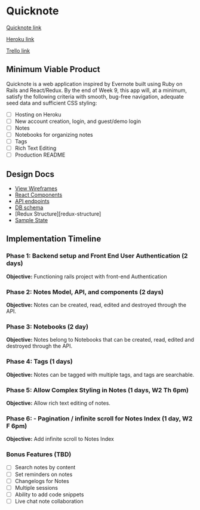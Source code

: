 # Quicknote

[Quicknote link][quicknote]

[Heroku link][heroku]

[Trello link][trello]

[quicknote]:https://github.com/htoor91/Quicknote/
[heroku]:www.heroku.com
[trello]:www.trello.com

## Minimum Viable Product

Quicknote is a web application inspired by Evernote built using Ruby on Rails and React/Redux.  By the end of Week 9, this app will, at a minimum, satisfy the following criteria with smooth, bug-free navigation, adequate seed data and sufficient CSS styling:

- [ ] Hosting on Heroku
- [ ] New account creation, login, and guest/demo login
- [ ] Notes
- [ ] Notebooks for organizing notes
- [ ] Tags
- [ ] Rich Text Editing
- [ ] Production README

## Design Docs
* [View Wireframes][wireframes]
* [React Components][components]
* [API endpoints][api-endpoints]
* [DB schema][schema]
* [Redux Structure][redux-structure]
* [Sample State][sample-state]

[wireframes]: ./wireframes
[components]: ./component-hierarchy.md
[redux-structure (TBD)]: ./redux-structure.md
[sample-state]: ./sample-state.md
[api-endpoints]: ./api-endpoints.md
[schema]: ./schema.md

## Implementation Timeline

### Phase 1: Backend setup and Front End User Authentication (2 days)

**Objective:** Functioning rails project with front-end Authentication


### Phase 2: Notes Model, API, and components (2 days)

**Objective:** Notes can be created, read, edited and destroyed through
the API.


### Phase 3: Notebooks (2 day)

**Objective:** Notes belong to Notebooks that can be created, read, edited and destroyed through the API.


### Phase 4: Tags (1 days)

**Objective:** Notes can be tagged with multiple tags, and tags are searchable.


### Phase 5: Allow Complex Styling in Notes (1 days, W2 Th 6pm)

**Objective:** Allow rich text editing of notes.


### Phase 6: - Pagination / infinite scroll for Notes Index (1 day, W2 F 6pm)

**Objective:** Add infinite scroll to Notes Index


### Bonus Features (TBD)
- [ ] Search notes by content
- [ ] Set reminders on notes
- [ ] Changelogs for Notes
- [ ] Multiple sessions
- [ ] Ability to add code snippets
- [ ] Live chat note collaboration
